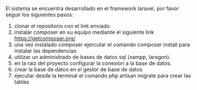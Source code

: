 El sistema se encuentra desarrollado en el framework laravel, por favor seguir los siguientes pasos:

1. clonar el repositorio con el link enviado
2. instalar composer en su equipo mediante el siguiente link https://getcomposer.org/
2. una vez instalado composer ejercutar el comando composer install para  instalar las dependencias
3. utilizar un administrado de bases de datos sql (xampp, laragon).
4. en la raiz del proyecto configurar la conexion a la base de datos.
5. crear la base de datos en el gestor de base de datos
6. ejecutar desde la terminal el comando php artisan migrate para crear las tablas